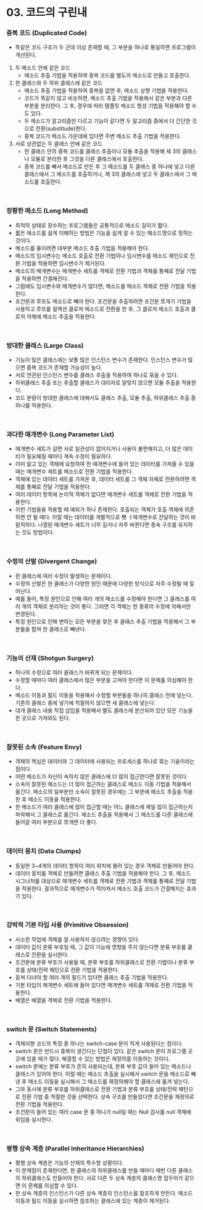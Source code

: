 # 03. 코드의 구린내

### 중복 코드 (Duplicated Code)

* 똑같은 코드 구조가 두 군데 이상 존재할 때, 그 부분을 하나로 통일하면 프로그램이 개선된다.

1. 두 메소드 안에 같은 코드
    * 메소드 추출 기법을 적용하여 중복 코드를 별도의 메소드로 만들고 호출한다.
2. 한 클래스와 두 하위 클래스에 같은 코드
    * 메소드 추출 기법을 적용하여 중복을 없앤 후, 메소드 상향 기법을 적용한다.
    * 코드가 똑같지 않고 비슷하면, 메소드 추출 기법을 적용해서 같은 부분과 다른 부분을 분리한다. 그 후, 경우에 따라 템플릿 메소드 형성 기법을 적용해야 할 수도 있다.
    * 두 메소드가 알고리즘만 다르고 기능이 같다면 두 알고리즘 중에서 더 간단한 것으로 전환(substitude)한다.
    * 중복 코드가 메소드 가운데에 있다면 주변 메소드 추출 기법을 적용한다.
3. 서로 상관없는 두 클래스 안에 같은 코드
    * 한 클래스 안의 중복 코드를 클래스 추출이나 모듈 추출을 적용해 제 3의 클래스나 모듈로 분리한 후 그것을 다른 클래스에서 호출한다.
    * 중복 코드를 빼서 메소드로 만든 후 그 메소드를 두 클래스 중 하나에 넣고 다른 클래스에서 그 메소드를 호출하거나, 제 3의 클래스에 넣고 두 클래스에서 그 메소드를 호출한다.

<br>

### 장황한 메소드 (Long Method)

* 최적의 상태로 장수하는 프로그램들은 공통적으로 메소드 길이가 짧다.
* 짧은 메소드를 쉽게 이해하는 방법은 기능을 쉽게 알 수 있는 메소드명으로 정하는 것이다.
* 메소드를 줄이려면 대부분 메소드 추출 기법을 적용해야 한다.
* 메소드의 임시변수는 메소드 호출로 전환 기법이나 임시변수를 메소드 체인으로 전환 기법을 적용하면 임시변수가 제거된다.
* 메소드의 매개변수는 매개변수 세트를 객체로 전환 기법과 객체를 통째로 전달 기법을 적용하면 간결해진다.
* 그럼에도 임시변수와 매개변수가 많다면, 메소드를 메소드 객체로 전환 기법을 적용한다.
* 조건문과 루프도 메소드로 빼야 한다. 조건문을 추출하려면 조건문 쪼개기 기법을 사용하고 루프를 컬렉션 클로저 메소드로 전환을 한 후, 그 클로저 메소드 호출과 클로저 자체에 메소드 추출을 적용한다.

<br>

### 방대한 클래스 (Large Class)

* 기능이 많은 클래스에는 보통 많은 인스턴스 변수가 존재한다. 인스턴스 변수가 많으면 중복 코드가 존재할 가능성이 높다.
* 서로 연관된 인스턴스 변수를 클래스 추출을 적용하여 하나로 묶을 수 있다.
* 하위클래스 추출 또는 추출할 클래스가 대리자로 알맞지 않으면 모듈 추출을 적용한다.
* 코드 분량이 방대한 클래스에 대해서도 클래스 추출, 모듈 추출, 하위클래스 추출 중 하나를 적용한다.

<br>

### 과다한 매개변수 (Long Parameter List)

* 매개변수 세트가 길면 서로 일관성이 없어지거나 사용이 불편해지고, 더 많은 데이터가 필요해질 때마다 계속 수정이 필요하다.
* 이미 알고 있는 객체에 요청하여 한 매개변수에 들어 있는 데이터를 가져올 수 있을 때는 매개변수 세트를 메소드로 전환 기법을 적용한다.
* 객체에 있는 데이터 세트를 가져온 후, 데이터 세트를 그 객체 자체로 전환하려면 객체를 통째로 전달 기법을 적용한다.
* 여러 데이터 항목에 논리적 객체가 없다면 매개변수 세트를 객체로 전환 기법을 적용한다.
* 이런 기법들을 적용할 때 예외가 하나 존재한다. 호출되는 객체가 호출 객체에 의존하면 안 될 때다. 이럴 때는 데이터를 개별적으로 뺏 ㅓ매개변수로 전달하는 것이 바람직하다. 나열된 매개변수 세트가 너무 길거나 자주 바뀐다면 종속 구조를 유지하는 것도 방법이다.

<br>

### 수정의 산발 (Divergent Change)

* 한 클래스에 여러 수정이 발생하는 문제이다.
* 수정의 산발은 한 클래스가 다양한 원인 때문에 다양한 방식으로 자주 수정될 때 일어난다.
* 예를 들어, 특정 원인으로 인해 여러 개의 메소드를 수정해야 한다면 그 클래스를 여러 개의 객체로 분리하는 것이 좋다. 그러면 각 객체는 한 종류의 수정에 의해서만 변경된다.
* 특정 원인으로 인해 변하는 모든 부분을 찾은 후 클래스 추출 기법을 적용해서 그 부분들을 합쳐 한 클래스로 빼낸다.


<br>

### 기능의 산재 (Shotgun Surgery)

* 하나의 수정으로 여러 클래스가 바뀌게 되는 문제이다.
* 수정할 때마다 여러 클래스에서 많은 부분을 고쳐야 한다면 이 문제를 의심해야 한다.
* 메소드 이동과 필드 이동을 적용해서 수정할 부분들을 하나의 클래스 안에 넣는다. 기존의 클래스 중에 넣기에 적절하지 않으면 새 클래스에 넣는다.
* 대개 클래스 내용 직접 삽입을 적용해서 별도 클래스에 분산되어 있던 모든 기능을 한 곳으로 가져와도 된다.

<br>

### 잘못된 소속 (Feature Envy)

* 객체의 핵심은 데이터와 그 데이터에 사용되는 프로세스를 하나로 묶는 기술이라는 점이다.
* 어떤 메소드가 자신이 속하지 않은 클래스에 더 많이 접근한다면 잘못된 것이다.
* 소속이 잘못된 메소드는 더 많이 접근하는 클래스로 메소드 이동 기법을 적용해서 옮긴다. 메소드의 일부분만 소속이 잘못된 경우에는 그 부분에 메소드 추출을 적용한 후 메소드 이동을 적용한다.
* 한 메소드가 여러 클래스에 많이 접근할 때는 어느 클래스에 제일 많이 접근하는지 파악해서 그 클래스로 옮긴다. 메소드 추출을 적용해서 그 메소드를 다른 클래스에 들어갈 여러 부분으로 쪼개면 더 좋다.

<br>

### 데이터 뭉치 (Data Clumps)

* 동일한 3~4개의 데이터 항목이 여러 위치에 몰려 있는 경우 객체로 만들어야 한다.
* 데이터 뭉치를 객체로 만들려면 클래스 추출 기법을 적용해야 한다. 그 후, 메소드 시그너처를 대상으로 매개변수 세트를 객체로 전환 기법과 객체를 통째로 전달 기법을 적용한다. 결과적으로 매개변수가 적어져서 메소드 호출 코드가 간결해지는 효과가 있다.

<br>

### 강박적 기본 타입 사용 (Primitive Obsession)

* 사소한 작업에 객체를 잘 사용하지 않으려는 경향이 있다.
* 데이터 값이 분류 부호일 때, 그 값이 기능에 영향을 주지 않는다면 분류 부호를 클래스로 전환을 실시한다.
* 조건문에 분류 부호가 사용될 때, 분류 부호를 하위클래스로 전환 기법이나 분류 부호를 상태/전략 패턴으로 전환 기법을 적용한다.
* 뭉쳐 다녀야 할 여러 개의 필드가 있다면 클래스 추출 기법을 적용한다.
* 기본 타입이 매개변수 세트에 들어 있다면 매개변수 세트를 객체로 전환 기법을 적용한다.
* 배열은 배열을 객체로 전환 기법을 적용한다.

<br>

### switch 문 (Switch Statements)

* 객체지향 코드의 특징 중 하나는 switch-case 문이 적게 사용된다는 점이다.
* switch 문은 반드시 중복이 생긴다는 단점이 있다. 같은 switch 문이 프로그램 곳곳에 있을 때가 많다. 해결할 수 있는 방법은 재정의를 이용하는 것이다.
* switch 문에는 분류 부호가 흔히 사용되는데, 분류 부호 값이 들어 있는 메소드나 클래스가 있어야 한다. 이럴 때는 메소드 추출을 실시해서 switch 문을 메소드로 빼낸 후 메소드 이동을 실시해서 그 메소드를 재정의해야 할 클래스에 옮겨 넣는다.
* 그와 동시에 분류 부호를 하위클래스로 전환 기법과 분류 부호를 상태/전략 패턴으로 전환 기법 중 적절한 것을 선택한다. 상속 구조를 만들었다면 조건문을 재정의로 전환 기법을 적용한다.
* 조건문이 들어 있는 여러 case 문 중 하나가 null일 때는 Null 검사를 null 객체에 위임을 실시한다.

<br>

### 평행 상속 계층 (Parallel Inheritance Hierarchies)

* 평행 상속 계층은 기능의 산재의 특수항 상황이다.
* 이 문제점이 존재한다면, 한 클래스의 하위클래스를 만들 때마다 매번 다른 클래스의 하위클래스도 만들어야 한다. 서로 다른 두 상속 계층의 클래스명 접두어가 같으면 이 문제를 의심할 수 있다.
* 한 상속 계층의 인스턴스가 다른 상속 계층의 인스턴스를 참조하게 만든다. 메소드 이동과 필드 이동을 실시하면 참조하는 클래스에 있는 계층이 제거된다. 
